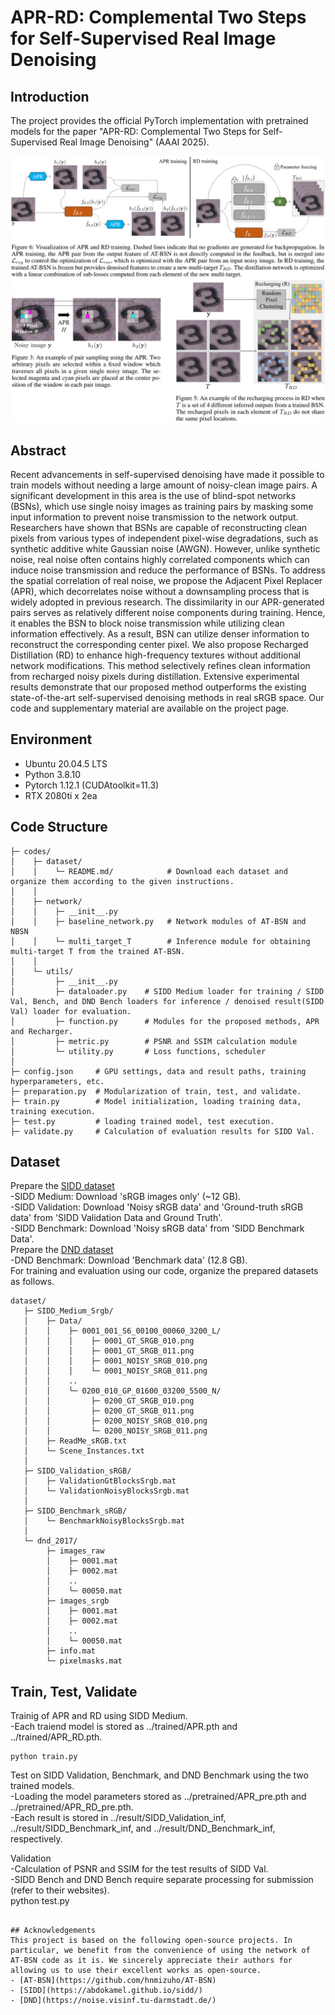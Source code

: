 # APR-RD: Complemental Two Steps for Self-Supervised Real Image Denoising

## Introduction
The project provides the official PyTorch implementation with pretrained models for the paper "APR-RD: Complemental Two Steps for Self-Supervised Real Image Denoising" (AAAI 2025).    

<p align="center"><img src="figure/Methodology.png" width="950"></p>

## Abstract
Recent advancements in self-supervised denoising have made it possible to train models without needing a large amount of noisy-clean image pairs. A significant development in this area is the use of blind-spot networks (BSNs), which use single noisy images as training pairs by masking some input information to prevent noise transmission to the network output. Researchers have shown that BSNs are capable of reconstructing clean pixels from various types of independent pixel-wise degradations, such as synthetic additive white Gaussian noise (AWGN). However, unlike synthetic noise, real noise often contains highly correlated components which can induce noise transmission and reduce the performance of BSNs. To address the spatial correlation of real noise, we propose the Adjacent Pixel Replacer (APR), which decorrelates noise without a downsampling process that is widely adopted in previous research. The dissimilarity in our APR-generated pairs serves as relatively different noise components during training. Hence, it enables the BSN to block noise transmission while utilizing clean information effectively. As a result, BSN can utilize denser information to reconstruct the corresponding center pixel. We also propose Recharged Distillation (RD) to enhance high-frequency textures without additional network modifications. This method selectively refines clean information from recharged noisy pixels during distillation. Extensive experimental results demonstrate that our proposed method outperforms the existing state-of-the-art self-supervised denoising methods in real sRGB space. Our code and supplementary material are available on the project page.

## Environment
- Ubuntu 20.04.5 LTS
- Python 3.8.10
- Pytorch 1.12.1 (CUDAtoolkit=11.3)
- RTX 2080ti x 2ea

## Code Structure
```
├─ codes/
│    ├─ dataset/
│    │    └─ README.md/            # Download each dataset and organize them according to the given instructions.
│    │    
│    ├─ network/                 
│    │    ├─ __init__.py   
│    │    ├─ baseline_network.py   # Network modules of AT-BSN and NBSN
│    │    └─ multi_target_T        # Inference module for obtaining multi-target T from the trained AT-BSN.
│    │
│    └─ utils/
│         ├─ __init__.py
│         ├─ dataloader.py    # SIDD Medium loader for training / SIDD Val, Bench, and DND Bench loaders for inference / denoised result(SIDD Val) loader for evaluation.
│         ├─ function.py      # Modules for the proposed methods, APR and Recharger.
│         ├─ metric.py        # PSNR and SSIM calculation module
│         └─ utility.py       # Loss functions, scheduler
│   
├─ config.json     # GPU settings, data and result paths, training hyperparameters, etc.
├─ preparation.py  # Modularization of train, test, and validate.
├─ train.py        # Model initialization, loading training data, training execution.
├─ test.py         # loading trained model, test execution.
├─ validate.py     # Calculation of evaluation results for SIDD Val.
```

## Dataset
Prepare the [SIDD dataset](https://abdokamel.github.io/sidd/)  
-SIDD Medium: Download 'sRGB images only' (~12 GB).  
-SIDD Validation: Download 'Noisy sRGB data' and 'Ground-truth sRGB data' from 'SIDD Validation Data and Ground Truth'.  
-SIDD Benchmark: Download 'Noisy sRGB data' from 'SIDD Benchmark Data'.  
Prepare the [DND dataset](https://noise.visinf.tu-darmstadt.de/downloads/)  
-DND Benchmark: Download 'Benchmark data' (12.8 GB).  
For training and evaluation using our code, organize the prepared datasets as follows.   
```
dataset/
   ├─ SIDD_Medium_Srgb/
   │    ├─ Data/
   │    │    ├─ 0001_001_S6_00100_00060_3200_L/
   │    │    │    ├─ 0001_GT_SRGB_010.png
   │    │    │    ├─ 0001_GT_SRGB_011.png
   │    │    │    ├─ 0001_NOISY_SRGB_010.png
   │    │    │    └─ 0001_NOISY_SRGB_011.png
   │    │    ..
   │    │    └─ 0200_010_GP_01600_03200_5500_N/
   │    │         ├─ 0200_GT_SRGB_010.png
   │    │         ├─ 0200_GT_SRGB_011.png
   │    │         ├─ 0200_NOISY_SRGB_010.png
   │    │         └─ 0200_NOISY_SRGB_011.png
   │    ├─ ReadMe_sRGB.txt
   │    └─ Scene_Instances.txt
   │
   ├─ SIDD_Validation_sRGB/
   │    ├─ ValidationGtBlocksSrgb.mat
   │    └─ ValidationNoisyBlocksSrgb.mat
   │
   ├─ SIDD_Benchmark_sRGB/
   │    └─ BenchmarkNoisyBlocksSrgb.mat
   │
   └─ dnd_2017/
        ├─ images_raw
        │    ├─ 0001.mat
        │    ├─ 0002.mat
        │    ..
        │    └─ 00050.mat
        ├─ images_srgb
        │    ├─ 0001.mat
        │    ├─ 0002.mat
        │    ..
        │    └─ 00050.mat
        ├─ info.mat
        └─ pixelmasks.mat
```

## Train, Test, Validate  
Trainig of APR and RD using SIDD Medium.  
-Each traiend model is stored as ../trained/APR.pth and ../trained/APR_RD.pth.  
```shell
python train.py
```

Test on SIDD Validation, Benchmark, and DND Benchmark using the two trained models.  
-Loading the model parameters stored as ../pretrained/APR_pre.pth and ../pretrained/APR_RD_pre.pth.  
-Each result is stored in ../result/SIDD_Validation_inf, ../result/SIDD_Benchmark_inf, and ../result/DND_Benchmark_inf, respectively.  

Validation  
-Calculation of PSNR and SSIM for the test results of SIDD Val.  
-SIDD Bench and DND Bench require separate processing for submission (refer to their websites).  
python test.py
```

## Acknowledgements
This project is based on the following open-source projects. In particular, we benefit from the convenience of using the network of AT-BSN code as it is. We sincerely appreciate their authors for allowing us to use their excellent works as open-source.
- [AT-BSN](https://github.com/hnmizuho/AT-BSN)
- [SIDD](https://abdokamel.github.io/sidd/)
- [DND](https://noise.visinf.tu-darmstadt.de/)
